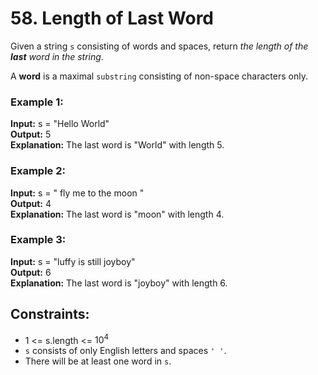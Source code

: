 # 58. Length of Last Word
Given a string `s` consisting of words and spaces, return *the length of the **last** word in the string*.

A **word** is a maximal 
`substring` consisting of non-space characters only.

### Example 1:

**Input:** s = "Hello World"  
**Output:** 5  
**Explanation:** The last word is "World" with length 5.  

### Example 2:

**Input:** s = "   fly me   to   the moon  "  
**Output:** 4  
**Explanation:** The last word is "moon" with length 4.  

### Example 3:

**Input:** s = "luffy is still joyboy"  
**Output:** 6  
**Explanation:** The last word is "joyboy" with length 6.  

## Constraints:
- 1 <= s.length <= $10^{4}$  
- `s` consists of only English letters and spaces `' '`.  
- There will be at least one word in `s`.